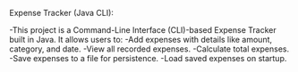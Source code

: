 Expense Tracker (Java CLI): 

-This project is a Command-Line Interface (CLI)-based Expense Tracker built in Java. It allows users to:
-Add expenses with details like amount, category, and date.
-View all recorded expenses.
-Calculate total expenses.
-Save expenses to a file for persistence.
-Load saved expenses on startup.
